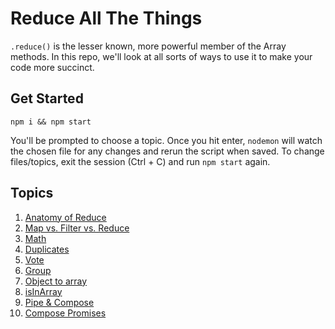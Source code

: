 # Reduce All The Things

`.reduce()` is the lesser known, more powerful member of the Array methods. In this repo, we'll look at all sorts of ways to use it to make your code more succinct.

## Get Started
```
npm i && npm start
```
You'll be prompted to choose a topic. Once you hit enter, `nodemon` will watch the chosen file for any changes and rerun the script when saved. To change files/topics, exit the session (Ctrl + C) and run `npm start` again.

## Topics

1. [Anatomy of Reduce](topics/01-anatomy-of-reduce.js)
2. [Map vs. Filter vs. Reduce](topics/02-map-filter-reduce.js)
3. [Math](topics/03-math.js)
4. [Duplicates](topics/04-duplicates.js)
5. [Vote](topics/05-vote.js)
6. [Group](topics/06-group.js)
7. [Object to array](topics/07-object-to-array.js)
8. [isInArray](topics/08-is-in-array.js)
9. [Pipe & Compose](topics/09-pipe-compose.js)
10. [Compose Promises](topics/10-pipe-promises.js)
